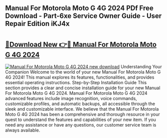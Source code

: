 ## Manual For Motorola Moto G 4G 2024 PDf Free Download - Part-6xe Service Owner Guide - User Repair Edition iKJ4x

# <h2><a href="http://bc21623.oget.top/?id=Manual+For+Motorola+Moto+G+4G+2024">🔗Download New 👉🔴 Manual For Motorola Moto G 4G 2024</a></h2>

[![Manual For Motorola Moto G 4G 2024 new download](https://i.imgur.com/5g1atiW.png)](http://bc21623.oget.top/?id=Manual+For+Motorola+Moto+G+4G+2024)
Understanding Your Companion Welcome to the world of your new Manual For Motorola Moto G 4G 2024! This manual explores its features, functionalities, and provides essential operating instructions. Step-by-Step Installation Guide This section provides a clear and concise installation guide for your new Manual For Motorola Moto G 4G 2024. Manual For Motorola Moto G 4G 2024 advanced features include image recognition, voice commands, customizable profiles, and automatic backups, all accessible through the sleek and customizable interface. We believe that the Manual For Motorola Moto G 4G 2024 has been a comprehensive and thorough resource in your quest to understand the features and capabilities of your new item. If you need any assistance or have any questions, our customer service team is always available.
